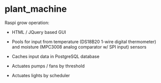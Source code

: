 # plant_machine
Raspi grow operation:

* HTML / JQuery based GUI

* Pools for input from temperature (DS18B20 1-wire digital thermometer) and moisture (MPC3008 analog comparator w/ SPI input) sensors

* Caches input data in PostgreSQL database

* Actuates pumps / fans by threshold

* Actuates lights by scheduler

